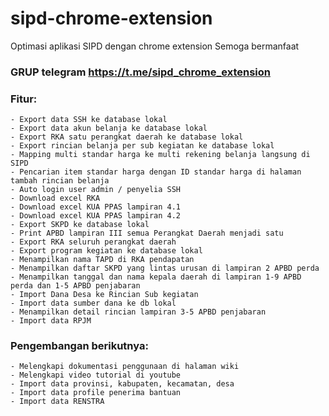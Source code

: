 # sipd-chrome-extension
Optimasi aplikasi SIPD dengan chrome extension
Semoga bermanfaat

### GRUP telegram https://t.me/sipd_chrome_extension

### Fitur:
	- Export data SSH ke database lokal
	- Export data akun belanja ke database lokal
	- Export RKA satu perangkat daerah ke database lokal
	- Export rincian belanja per sub kegiatan ke database lokal
	- Mapping multi standar harga ke multi rekening belanja langsung di SIPD
	- Pencarian item standar harga dengan ID standar harga di halaman tambah rincian belanja
	- Auto login user admin / penyelia SSH
	- Download excel RKA
	- Download excel KUA PPAS lampiran 4.1
	- Download excel KUA PPAS lampiran 4.2
	- Export SKPD ke database lokal
	- Print APBD lampiran III semua Perangkat Daerah menjadi satu
	- Export RKA seluruh perangkat daerah
	- Export program kegiatan ke database lokal
	- Menampilkan nama TAPD di RKA pendapatan
	- Menampilkan daftar SKPD yang lintas urusan di lampiran 2 APBD perda
	- Menampilkan tanggal dan nama kepala daerah di lampiran 1-9 APBD perda dan 1-5 APBD penjabaran
	- Import Dana Desa ke Rincian Sub kegiatan
	- Import data sumber dana ke db lokal
	- Menampilkan detail rincian lampiran 3-5 APBD penjabaran
	- Import data RPJM

### Pengembangan berikutnya:
	- Melengkapi dokumentasi penggunaan di halaman wiki
	- Melengkapi video tutorial di youtube
	- Import data provinsi, kabupaten, kecamatan, desa
	- Import data profile penerima bantuan
	- Import data RENSTRA